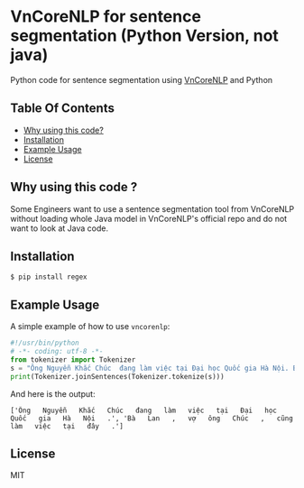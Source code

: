 # VnCoreNLP for sentence segmentation (Python Version, not java)


Python code for sentence segmentation using [VnCoreNLP](https://github.com/vncorenlp/VnCoreNLP)  and Python

## Table Of Contents
  * [Why using this code?](#why-using-this-code)
  * [Installation](#installation)
  * [Example Usage](#example-usage)
  * [License](#license)


## Why using this code ?
Some Engineers want to use a sentence segmentation tool from VnCoreNLP without loading whole Java model in VnCoreNLP's official repo and do not want to look at Java code.


## Installation


```
$ pip install regex
```


## Example Usage

A simple example of how to use `vncorenlp`:

```python
#!/usr/bin/python
# -*- coding: utf-8 -*-
from tokenizer import Tokenizer
s = "Ông Nguyễn Khắc Chúc  đang làm việc tại Đại học Quốc gia Hà Nội. Bà Lan, vợ ông Chúc, cũng làm việc tại đây."
print(Tokenizer.joinSentences(Tokenizer.tokenize(s)))
```

And here is the output:

```
['Ông   Nguyễn   Khắc   Chúc   đang   làm   việc   tại   Đại   học   Quốc   gia   Hà   Nội   .', 'Bà   Lan   ,   vợ   ông   Chúc   ,   cũng   làm   việc   tại   đây   .']
```

## License

MIT